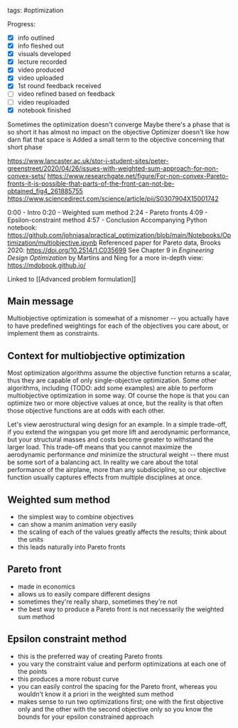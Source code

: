 tags: #optimization 

Progress:
- [x] info outlined
- [x] info fleshed out
- [x] visuals developed
- [x] lecture recorded
- [x] video produced
- [x] video uploaded
- [x] 1st round feedback received
- [ ] video refined based on feedback
- [ ] video reuploaded
- [x] notebook finished

Sometimes the optimization doesn't converge
Maybe there's a phase that is so short it has almost no impact on the objective
Optimizer doesn't like how darn flat that space is
Added a small term to the objective concerning that short phase

https://www.lancaster.ac.uk/stor-i-student-sites/peter-greenstreet/2020/04/26/issues-with-weighted-sum-approach-for-non-convex-sets/
https://www.researchgate.net/figure/For-non-convex-Pareto-fronts-it-is-possible-that-parts-of-the-front-can-not-be-obtained_fig4_261885755
https://www.sciencedirect.com/science/article/pii/S0307904X15001742

0:00 - Intro 0:20 - Weighted sum method 2:24 - Pareto fronts 4:09 - Epsilon-constraint method 4:57 - Conclusion Accompanying Python notebook: https://github.com/johnjasa/practical_optimization/blob/main/Notebooks/Optimization/multiobjective.ipynb Referenced paper for Pareto data, Brooks 2020: https://doi.org/10.2514/1.C035699 See Chapter 9 in _Engineering Design Optimization_ by Martins and Ning for a more in-depth view: https://mdobook.github.io/

Linked to [[Advanced problem formulation]]

## Main message
Multiobjective optimization is somewhat of a misnomer -- you actually have to have predefined weightings for each of the objectives you care about, or implement them as constraints.

## Context for multiobjective optimization
Most optimization algorithms assume the objective function returns a scalar, thus they are capable of only single-objective optimization. Some other algorithms, including (TODO: add some examples) are able to perform multiobjective optimization in some way. Of course the hope is that you can optimize two or more objective values at once, but the reality is that often those objective functions are at odds with each other.

Let's view aerostructural wing design for an example. In a simple trade-off, if you extend the wingspan you get more lift and aerodynamic performance, but your structural masses and costs become greater to withstand the larger load. This trade-off means that you cannot maximize the aerodynamic performance *and* minimize the structural weight -- there must be some sort of a balancing act. In reality we care about the total performance of the airplane, more than any subdiscipline, so our objective function usually captures effects from multiple disciplines at once.

## Weighted sum method
- the simplest way to combine objectives
- can show a manim animation very easily
- the scaling of each of the values greatly affects the results; think about the units
- this leads naturally into Pareto fronts

## Pareto front
- made in economics
- allows us to easily compare different designs
- sometimes they're really sharp, sometimes they're not
- the best way to produce a Pareto front is not necessarily the weighted sum method

## Epsilon constraint method
- this is the preferred way of creating Pareto fronts
- you vary the constraint value and perform optimizations at each one of the points
- this produces a more robust curve
- you can easily control the spacing for the Pareto front, whereas you wouldn't know it a priori in the weighted sum method
- makes sense to run two optimizations first; one with the first objective only and the other with the second objective only so you know the bounds for your epsilon constrained approach

